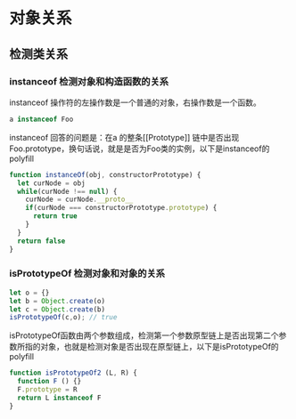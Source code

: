 # 对象关系

## 检测类关系

### instanceof 检测对象和构造函数的关系
instanceof 操作符的左操作数是一个普通的对象，右操作数是一个函数。
```js
a instanceof Foo
```
instanceof 回答的问题是：在a 的整条\[[Prototype]] 链中是否出现Foo.prototype，换句话说，就是是否为Foo类的实例，以下是instanceof的polyfill
```js
function instanceOf(obj, constructorPrototype) {
  let curNode = obj
  while(curNode !== null) {
    curNode = curNode.__proto__ 
    if(curNode === constructorPrototype.prototype) {
      return true
    }
  }
  return false
}
```

### isPrototypeOf 检测对象和对象的关系
```js
let o = {}
let b = Object.create(o)
let c = Object.create(b)
isPrototypeOf(c,o); // true
```
isPrototypeOf函数由两个参数组成，检测第一个参数原型链上是否出现第二个参数所指的对象，也就是检测对象是否出现在原型链上，以下是isPrototypeOf的polyfill
```js
function isPrototypeOf2 (L, R) {
  function F () {}
  F.prototype = R
  return L instanceof F
}
```